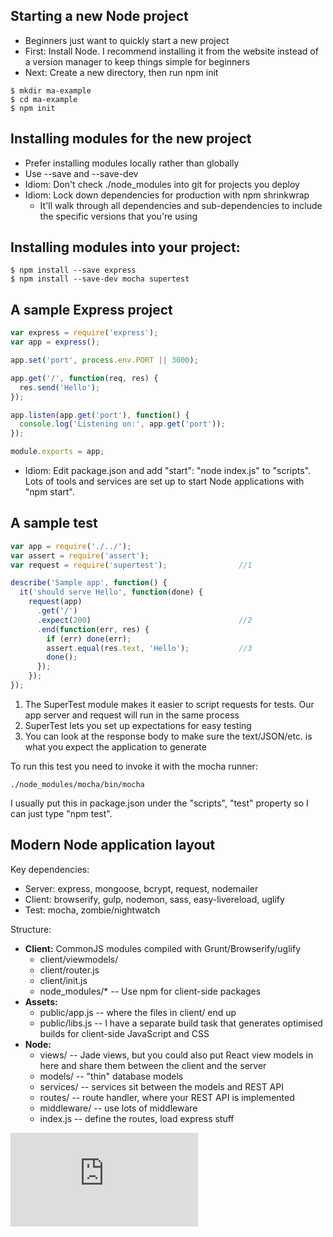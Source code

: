 ## Starting a new Node project

* Beginners just want to quickly start a new project
* First: Install Node.  I recommend installing it from the website instead of a version manager to keep things simple for beginners
* Next: Create a new directory, then run npm init

```shell
$ mkdir ma-example
$ cd ma-example
$ npm init
```

## Installing modules for the new project

* Prefer installing modules locally rather than globally
* Use --save and --save-dev
* Idiom: Don't check ./node_modules into git for projects you deploy
* Idiom: Lock down dependencies for production with npm shrinkwrap
  * It'll walk through all dependencies and sub-dependencies to include the specific versions that you're using

## Installing modules into your project:

```shell
$ npm install --save express
$ npm install --save-dev mocha supertest
```

## A sample Express project

```javascript
var express = require('express');
var app = express();

app.set('port', process.env.PORT || 3000);

app.get('/', function(req, res) {
  res.send('Hello');
});

app.listen(app.get('port'), function() {
  console.log('Listening on:', app.get('port'));
});

module.exports = app;
```

* Idiom: Edit package.json and add "start": "node index.js" to "scripts". Lots of tools and services are set up to start Node applications with "npm start".

## A sample test

```javascript
var app = require('./../');
var assert = require('assert');
var request = require('supertest');                //1

describe('Sample app', function() {
  it('should serve Hello', function(done) {
    request(app)
      .get('/')
      .expect(200)                                 //2
      .end(function(err, res) {
        if (err) done(err);
        assert.equal(res.text, 'Hello');           //3
        done();
      });
    });
});
```

1. The SuperTest module makes it easier to script requests for tests. Our app server and request will run in the same process
2. SuperTest lets you set up expectations for easy testing
3. You can look at the response body to make sure the text/JSON/etc. is what you expect the application to generate

To run this test you need to invoke it with the mocha runner:

```shell
./node_modules/mocha/bin/mocha
```

I usually put this in package.json under the "scripts", "test" property so I can just type "npm test".

## Modern Node application layout

Key dependencies:

* Server: express, mongoose, bcrypt, request, nodemailer
* Client: browserify, gulp, nodemon, sass, easy-livereload, uglify
* Test: mocha, zombie/nightwatch

Structure:

* **Client:** CommonJS modules compiled with Grunt/Browserify/uglify
  * client/viewmodels/
  * client/router.js
  * client/init.js
  * node_modules/* -- Use npm for client-side packages
* **Assets:**
  * public/app.js -- where the files in client/ end up
  * public/libs.js -- I have a separate build task that generates optimised builds for client-side JavaScript and CSS
* **Node:**
  * views/ -- Jade views, but you could also put React view models in here and share them between the client and the server
  * models/ -- "thin" database models
  * services/ -- services sit between the models and REST API
  * routes/ -- route handler, where your REST API is implemented
  * middleware/ -- use lots of middleware
  * index.js -- define the routes, load express stuff


![Tracking pixel](https://githubanalytics.herokuapp.com/course/node/alexyoung/node_workshop.md)

